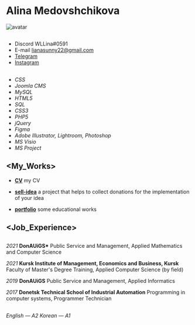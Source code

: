 # **Alina Medovshchikova**
![avatar](https://cloud.mail.ru/public/WApH/AYJeNnLWv)
## **<Contact>**
* Discord WLLina#0591
* E-mail lianasunny22@gmail.com
* [Telegram](https://t.me/LinaMed)
* [Instagram](https://www.instagram.com/wl_lina/)


## **<About>**

## **<Skills>**
* _CSS_
* _Joomla CMS_
* _MySQL_
* _HTML5_
* _SQL_
* _CSS3_
* _PHP5_
* _jQuery_
* _Figma_
* _Adobe Illustrator, Lightroom, Photoshop_
* _MS Visio_
* _MS Project_



## **<My_Works>**

* **[CV](https://github.com/AlinaMed/sell-idea.github.io)** my CV 

* **[sell-idea](https://github.com/AlinaMed/sell-idea.github.io)** a project that helps to collect donations for the implementation of your idea 

* **[portfolio](https://github.com/AlinaMed/AlinaMed.github.io.git)** some educational works



## **<Job_Experience>**

## **<Education>**
_2021_
__DonAUiGS*__
Public Service and Management, Applied Mathematics and Computer Science

_2021_
__Kursk Institute of Management, Economics and Business, Kursk__
Faculty of Master's Degree Training, Applied Computer Science (by field)

_2019_
__DonAUiGS__
Public Service and Management, Applied Informatics

_2017_
__Donetsk Technical School of Industrial Automation__
Programming in computer systems, Programmer Technician


## **<Languages>**
_English — A2_
_Korean — A1_ 